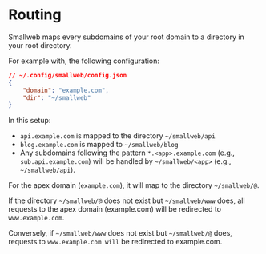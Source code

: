 # Routing

Smallweb maps every subdomains of your root domain to a directory in your root directory.

For example with, the following configuration:

```json
// ~/.config/smallweb/config.json
{
    "domain": "example.com",
    "dir": "~/smallweb"
}
```

In this setup:

- `api.example.com` is mapped to the directory `~/smallweb/api`
- `blog.example.com` is mapped to `~/smallweb/blog`
- Any subdomains following the pattern `*.<app>.example.com` (e.g., `sub.api.example.com`) will be handled by `~/smallweb/<app>` (e.g., `~/smallweb/api`).

For the apex domain (`example.com`), it will map to the directory `~/smallweb/@`.

If the directory `~/smallweb/@` does not exist but `~/smallweb/www` does, all requests to the apex domain (example.com) will be redirected to `www.example.com`.

Conversely, if `~/smallweb/www` does not exist but `~/smallweb/@` does, requests to `www.example.com will` be redirected to example.com.
